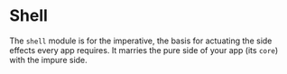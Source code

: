 # Shell

The `shell` module is for the imperative, the basis for actuating the side effects every app requires.  It marries the pure side of your app (its `core`) with the impure side.
